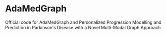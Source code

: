 # AdaMedGraph
Official code for AdaMedGraph and Personalized Progression Modelling and Prediction in Parkinson's Disease with a Novel Multi-Modal Graph Approach 
